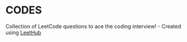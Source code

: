 # CODES
Collection of LeetCode questions to ace the coding interview! - Created using [LeetHub](https://github.com/QasimWani/LeetHub)
